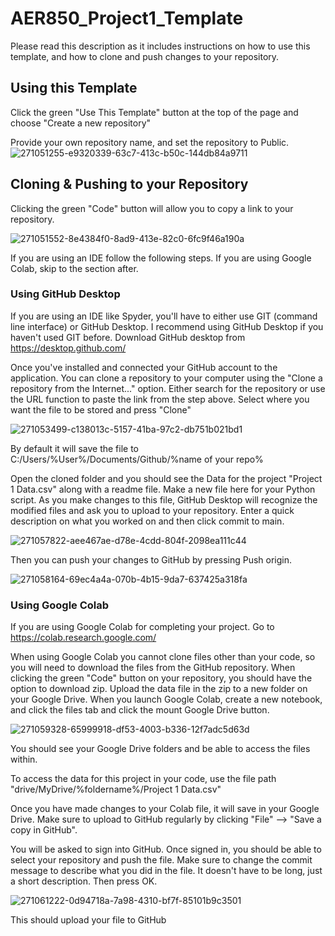 # AER850_Project1_Template
Please read this description as it includes instructions on how to use this template, and how to clone and push changes to your repository.

## Using this Template

Click the green "Use This Template" button at the top of the page and choose "Create a new repository"

Provide your own repository name, and set the repository to Public.
![271051255-e9320339-63c7-413c-b50c-144db84a9711](https://github.com/ShashankVSS/AER850_Project1_Template/assets/32677397/d7834484-baaf-4399-ae8c-8dc12f0b8ff4)

## Cloning & Pushing to your Repository
Clicking the green "Code" button will allow you to copy a link to your repository. 

![271051552-8e4384f0-8ad9-413e-82c0-6fc9f46a190a](https://github.com/ShashankVSS/AER850_Project1_Template/assets/32677397/f5abc9b7-5e3f-4403-a3b8-4a84b6a8aa2c)

If you are using an IDE follow the following steps. If you are using Google Colab, skip to the section after.

### Using GitHub Desktop
If you are using an IDE like Spyder, you'll have to either use GIT (command line interface) or GitHub Desktop. I recommend using GitHub Desktop if you haven't used GIT before. Download GitHub desktop from https://desktop.github.com/ 

Once you've installed and connected your GitHub account to the application. You can clone a repository to your computer using the "Clone a repository from the Internet..." option. Either search for the repository or use the URL function to paste the link from the step above. Select where you want the file to be stored and press "Clone"

![271053499-c138013c-5157-41ba-97c2-db751b021bd1](https://github.com/ShashankVSS/AER850_Project1_Template/assets/32677397/d088621d-23db-4e45-8add-f301cbc6cd09)

By default it will save the file to C:/Users/%User%/Documents/Github/%name of your repo%

Open the cloned folder and you should see the Data for the project "Project 1 Data.csv" along with a readme file. Make a new file here for your Python script. As you make changes to this file, GitHub Desktop will recognize the modified files and ask you to upload to your repository. Enter a quick description on what you worked on and then click commit to main.

![271057822-aee467ae-d78e-4cdd-804f-2098ea111c44](https://github.com/ShashankVSS/AER850_Project1_Template/assets/32677397/4cd1bf5e-9585-460c-a009-ab75ceb99ca4)

Then you can push your changes to GitHub by pressing Push origin. 

![271058164-69ec4a4a-070b-4b15-9da7-637425a318fa](https://github.com/ShashankVSS/AER850_Project1_Template/assets/32677397/667c8a26-5258-42ea-b2f0-8661352634f6)


### Using Google Colab
If you are using Google Colab for completing your project. Go to https://colab.research.google.com/ 


When using Google Colab you cannot clone files other than your code, so you will need to download the files from the GitHub repository. When clicking the green "Code" button on your repository, you should have the option to download zip. Upload the data file in the zip to a new folder on your Google Drive. When you launch Google Colab, create a new notebook, and click the files tab and click the mount Google Drive button. 

![271059328-65999918-df53-4003-b336-12f7adc5d63d](https://github.com/ShashankVSS/AER850_Project1_Template/assets/32677397/a18c5c64-1a98-4c6d-bcde-e4e3b53fb30f)

You should see your Google Drive folders and be able to access the files within.

To access the data for this project in your code, use the file path "drive/MyDrive/%foldername%/Project 1 Data.csv"

Once you have made changes to your Colab file, it will save in your Google Drive. Make sure to upload to GitHub regularly by clicking "File" --> "Save a copy in GitHub". 

You will be asked to sign into GitHub. Once signed in, you should be able to select your repository and push the file. Make sure to change the commit message to describe what you did in the file. It doesn't have to be long, just a short description. Then press OK.

![271061222-0d94718a-7a98-4310-bf7f-85101b9c3501](https://github.com/ShashankVSS/AER850_Project1_Template/assets/32677397/d0145da6-fac2-446b-a98e-4e19d284ae43)

This should upload your file to GitHub




